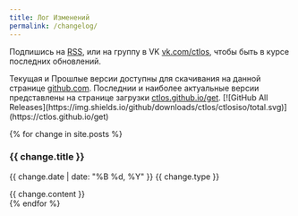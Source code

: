 ```yaml
---
title: Лог Изменений
permalink: /changelog/
---
```


<p>Подпишись на <a href="{{ site.baseurl }}/feed.xml">RSS</a>, или на группу в VK <a target="_blank" href="https://vk.com/ctlos">vk.com/ctlos</a>, чтобы быть в курсе последних обновлений.</p>

<p>Текущая и Прошлые версии доступны для скачивания на данной странице <a target="_blank" href="https://github.com/ctlos/ctlosiso/releases">github.com</a>. Последнии и наиболее актуальные версии представлены на странице загрузки <a target="_blank" href="https://ctlos.github.io/get">ctlos.github.io/get</a>. [![GitHub All Releases](https://img.shields.io/github/downloads/ctlos/ctlosiso/total.svg)](https://ctlos.github.io/get)</p>

<div class="changelog">
	{% for change in site.posts %}
		<div class="changelog-item">
			<h3>{{ change.title }}</h3>
			<p><span class="date">{{ change.date | date: "%B %d, %Y" }}</span> <span class="badge {{ change.type }}">{{ change.type }}</span></p>
			{{ change.content }}
		</div>
	{% endfor %}
</div>
